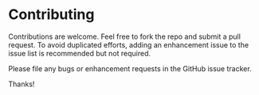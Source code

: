 Contributing
============

Contributions are welcome. Feel free to fork the repo and submit a pull request. To avoid duplicated efforts, adding an enhancement issue to the issue list is recommended but not required.

Please file any bugs or enhancement requests in the GitHub issue tracker.

Thanks!
